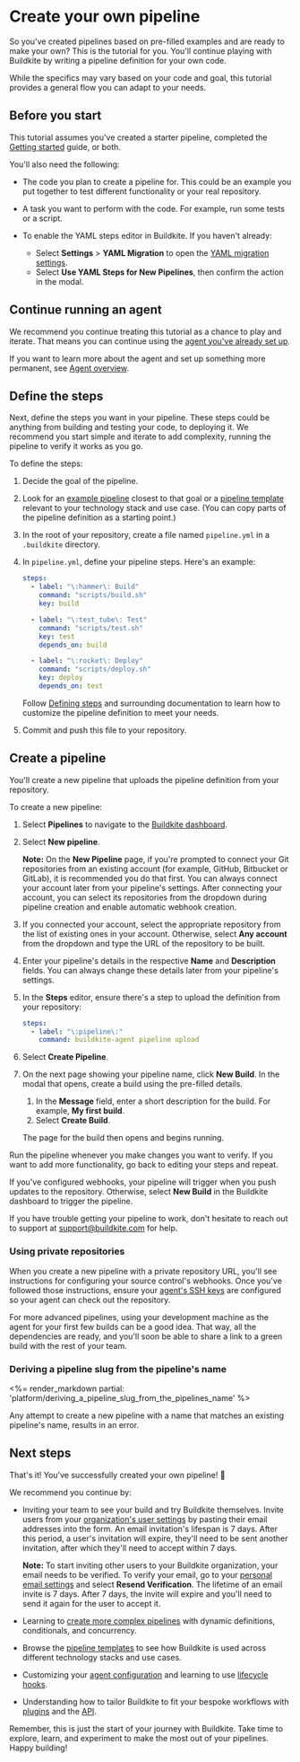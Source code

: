 # Create your own pipeline

So you've created pipelines based on pre-filled examples and are ready to make your own? This is the tutorial for you. You'll continue playing with Buildkite by writing a pipeline definition for your own code.

While the specifics may vary based on your code and goal, this tutorial provides a general flow you can adapt to your needs.

## Before you start

This tutorial assumes you've created a starter pipeline, completed the [Getting started](/docs/pipelines/getting-started) guide, or both.

You'll also need the following:

- The code you plan to create a pipeline for. This could be an example you put together to test different functionality or your real repository.
- A task you want to perform with the code. For example, run some tests or a script.
- To enable the YAML steps editor in Buildkite. If you haven't already:

  * Select **Settings** > **YAML Migration** to open the [YAML migration settings](https://buildkite.com/organizations/~/pipeline-migration).
  * Select **Use YAML Steps for New Pipelines**, then confirm the action in the modal.

## Continue running an agent

We recommend you continue treating this tutorial as a chance to play and iterate. That means you can continue using the [agent you've already set up](/docs/pipelines/getting-started#set-up-an-agent).

If you want to learn more about the agent and set up something more permanent, see [Agent overview](/docs/agent/v3).

## Define the steps

Next, define the steps you want in your pipeline. These steps could be anything from building and testing your code, to deploying it. We recommend you start simple and iterate to add complexity, running the pipeline to verify it works as you go.

To define the steps:

1. Decide the goal of the pipeline.
1. Look for an [example pipeline](/docs/pipelines/configure/example-pipelines) closest to that goal or a [pipeline template](https://buildkite.com/pipelines/templates) relevant to your technology stack and use case. (You can copy parts of the pipeline definition as a starting point.)
1. In the root of your repository, create a file named `pipeline.yml` in a `.buildkite` directory.
1. In `pipeline.yml`, define your pipeline steps. Here's an example:

    ```yaml
    steps:
      - label: "\:hammer\: Build"
        command: "scripts/build.sh"
        key: build

      - label: "\:test_tube\: Test"
        command: "scripts/test.sh"
        key: test
        depends_on: build

      - label: "\:rocket\: Deploy"
        command: "scripts/deploy.sh"
        key: deploy
        depends_on: test
      ```

    Follow [Defining steps](/docs/pipelines/configure/defining-steps) and surrounding documentation to learn how to customize the pipeline definition to meet your needs.

1. Commit and push this file to your repository.

## Create a pipeline

You'll create a new pipeline that uploads the pipeline definition from your repository.

To create a new pipeline:

1. Select **Pipelines** to navigate to the [Buildkite dashboard](https://buildkite.com/).
1. Select **New pipeline**.

    **Note:** On the **New Pipeline** page, if you're prompted to connect your Git repositories from an existing account (for example, GitHub, Bitbucket or GitLab), it is recommended you do that first. You can always connect your account later from your pipeline's settings.
    After connecting your account, you can select its repositories from the dropdown during pipeline creation and enable automatic webhook creation.

1. If you connected your account, select the appropriate repository from the list of existing ones in your account. Otherwise, select **Any account** from the dropdown and type the URL of the repository to be built.
1. Enter your pipeline's details in the respective **Name** and **Description** fields. You can always change these details later from your pipeline's settings.
1. In the **Steps** editor, ensure there's a step to upload the definition from your repository:

    ```yaml
    steps:
      - label: "\:pipeline\:"
        command: buildkite-agent pipeline upload
    ```

1. Select **Create Pipeline**.
1. On the next page showing your pipeline name, click **New Build**. In the modal that opens, create a build using the pre-filled details.

   1. In the **Message** field, enter a short description for the build. For example, **My first build**.
   1. Select **Create Build**.

    The page for the build then opens and begins running.

Run the pipeline whenever you make changes you want to verify. If you want to add more functionality, go back to editing your steps and repeat.

If you've configured webhooks, your pipeline will trigger when you push updates to the repository. Otherwise, select **New Build** in the Buildkite dashboard to trigger the pipeline.

If you have trouble getting your pipeline to work, don't hesitate to reach out to support at support@buildkite.com for help.

### Using private repositories

When you create a new pipeline with a private repository URL, you'll see instructions for configuring your source control's webhooks. Once you've followed those instructions, ensure your [agent's SSH keys](/docs/agent/v3/ssh-keys) are configured so your agent can check out the repository.

For more advanced pipelines, using your development machine as the agent for your first few builds can be a good idea. That way, all the dependencies are ready, and you'll soon be able to share a link to a green build with the rest of your team.

### Deriving a pipeline slug from the pipeline's name

<%= render_markdown partial: 'platform/deriving_a_pipeline_slug_from_the_pipelines_name' %>

Any attempt to create a new pipeline with a name that matches an existing pipeline's name, results in an error.

## Next steps

That's it! You've successfully created your own pipeline! 🎉

We recommend you continue by:

- Inviting your team to see your build and try Buildkite themselves. Invite users from your [organization's user settings](https://buildkite.com/organizations/-/users/new) by pasting their email addresses into the form. An email invitation's lifespan is 7 days. After this period, a user's invitation will expire, they'll need to be sent another invitation, after which they'll need to accept within 7 days.

    **Note:** To start inviting other users to your Buildkite organization, your email needs to be verified. To verify your email, go to your [personal email settings](https://buildkite.com/user/emails) and select **Resend Verification**. The lifetime of an email invite is 7 days. After 7 days, the invite will expire and you'll need to send it again for the user to accept it.

- Learning to [create more complex pipelines](/docs/pipelines/configure/defining-steps) with dynamic definitions, conditionals, and concurrency.
- Browse the [pipeline templates](https://buildkite.com/pipelines/templates) to see how Buildkite is used across different technology stacks and use cases.
- Customizing your [agent configuration](/docs/agent/v3/configuration) and learning to use [lifecycle hooks](/docs/agent/v3/hooks).
- Understanding how to tailor Buildkite to fit your bespoke workflows with [plugins](/docs/pipelines/integrations/plugins) and the [API](/docs/apis).

Remember, this is just the start of your journey with Buildkite. Take time to explore, learn, and experiment to make the most out of your pipelines. Happy building!
